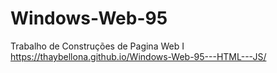 # Windows-Web-95
Trabalho de Construções de Pagina Web I
https://thaybellona.github.io/Windows-Web-95---HTML---JS/

